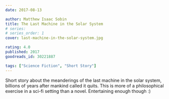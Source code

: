 ```yaml
---
date: 2017-08-13

author: Matthew Isaac Sobin
title: The Last Machine in the Solar System
# series: 
# series_order: 1
cover: last-machine-in-the-solar-system.jpg

rating: 4.0
published: 2017
goodreads_id: 30221887

tags: ["Science Fiction", "Short Story"]
---
```


Short story about the meanderings of the last machine in the solar system, billions of years after mankind called it quits. This is more of a philosophical exercise in a sci-fi setting than a novel.
Entertaining enough though :)
